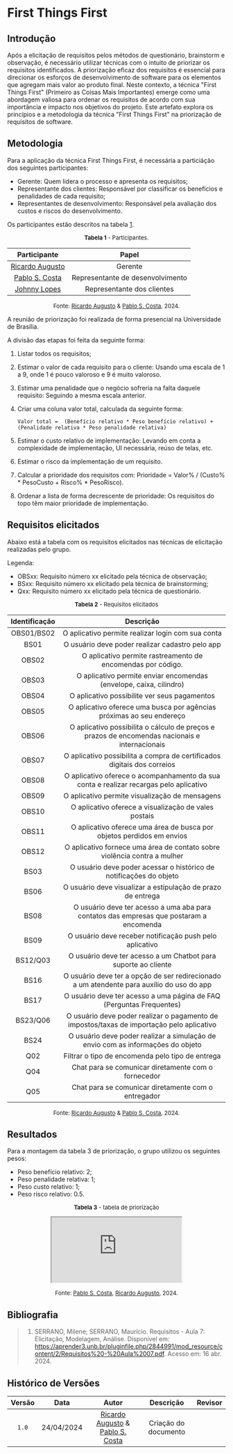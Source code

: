 # First Things First

## Introdução

Após a elicitação de requisitos pelos métodos de questionário, brainstorm e observação, é necessário utilizar técnicas com o intuito de priorizar os requisitos identificados. A priorização eficaz dos requisitos é essencial para direcionar os esforços de desenvolvimento de software para os elementos que agregam mais valor ao produto final. Neste contexto, a técnica "First Things First" (Primeiro as Coisas Mais Importantes) emerge como uma abordagem valiosa para ordenar os requisitos de acordo com sua importância e impacto nos objetivos do projeto. Este artefato explora os princípios e a metodologia da técnica "First Things First" na priorização de requisitos de software.

## Metodologia

Para a aplicação da técnica First Things First, é necessária a particiáção dos seguintes participantes:

- Gerente: Quem lidera o processo e apresenta os requisitos;
- Representante dos clientes: Responsável por classificar os benefícios e penalidades de cada requisito;
- Representantes de desenvolvimento: Responsável pela avaliação dos custos e riscos do desenvolvimento.

Os participantes estão descritos na tabela [1](#participantes).

<center>
<a name="participantes"></a>
<font size="2"><p>
    <b>Tabela 1</b> - Participantes.
</p></font>

| Participante | Papel |
|:-:|:-:|
| [Ricardo Augusto][RicardoGH] | Gerente |
| [Pablo S. Costa][PabloGH] | Representante de desenvolvimento |
| [Johnny Lopes](https://www.github.com/johnnylopess) | Representante dos clientes |

<font size="2"><p>Fonte: [Ricardo Augusto][RicardoGH] & [Pablo S. Costa][PabloGH], 2024.</p></font>
</center>

A reunião de priorização foi realizada de forma presencial na Universidade de Brasília.

A divisão das etapas foi feita da seguinte forma:

1. Listar todos os requisitos;
2. Estimar o valor de cada requisito para o cliente: Usando uma escala de 1 a 9, onde 1 é pouco valoroso e 9 é muito valoroso.
3. Estimar uma penalidade que o negócio sofreria na falta daquele requisito: Seguindo a mesma escala anterior.
4. Criar uma coluna valor total, calculada da seguinte forma:

    `Valor total =  (Benefício relativo * Peso benefício relativo) + (Penalidade relativa * Peso penalidade relativa)`

5. Estimar o custo relativo de implementação: Levando em conta a complexidade de implementação, UI necessária, reúso de telas, etc.
6. Estimar o risco da implementação de um requisito.
7. Calcular a prioridade dos requisitos com: Prioridade = Valor% / (Custo% * PesoCusto + Risco% * PesoRisco).
8. Ordenar a lista de forma decrescente de prioridade: Os requisitos do topo têm maior prioridade de implementação.

## Requisitos elicitados

Abaixo está a tabela com os requisitos elicitados nas técnicas de elicitação realizadas pelo grupo.

Legenda:

- OBSxx: Requisito número xx elicitado pela técnica de observação;
- BSxx: Requisito número xx elicitado pela técnica de brainstorming;
- Qxx: Requisito número xx elicitado pela técnica de questionário.

<center>
<a name="requisitosElicitados"></a>
<font size="2"><p>
    <b>Tabela 2</b> - Requisitos elicitados
</p></font>

| Identificação | Descrição |
|:-:|:-:|
| OBS01/BS02 | O aplicativo permite realizar login com sua conta |
| BS01 | O usuário deve poder realizar cadastro pelo app |
| OBS02 | O aplicativo permite rastreamento de encomendas por código. |
| OBS03 | O aplicativo permite enviar encomendas (envelope, caixa, cilindro) |
| OBS04 | O aplicativo possibilite ver seus pagamentos |
| OBS05 | O aplicativo oferece uma busca por agências próximas ao seu endereço |
| OBS06 | O aplicativo possibilita o cálculo de preços e prazos de encomendas nacionais e internacionais |
| OBS07 | O aplicativo possibilita a compra de certificados digitais dos correios |
| OBS08 | O aplicativo oferece o acompanhamento da sua conta e realizar recargas pelo aplicativo |
| OBS09 | O aplicativo permite visualização de mensagens |
| OBS10 | O aplicativo oferece a visualização de vales postais |
| OBS11 | O aplicativo oferece uma área de busca por objetos perdidos em envios |
| OBS12 | O aplicativo fornece uma área de contato sobre violência contra a mulher |
| BS03 | O usuário deve poder acessar o histórico de notificações do objeto |
| BS06 | O usuário deve visualizar a estipulação de prazo de entrega |
| BS08 | O usuário deve ter acesso a uma aba para contatos das empresas que postaram a encomenda |
| BS09 | O usuário deve receber notificação push pelo aplicativo |
| BS12/Q03 | O usuário deve ter acesso a um Chatbot para suporte ao cliente |
| BS16 | O usuário deve ter a opção de ser redirecionado a um atendente para auxílio do uso do app |
| BS17 | O usuário deve ter acesso a uma página de FAQ (Perguntas Frequentes) |
| BS23/Q06 | O usuário deve poder realizar o pagamento de impostos/taxas de importação pelo aplicativo |
| BS24 | O usuário deve poder realizar a simulação de envio com as informações do objeto |
| Q02 | Filtrar o tipo de encomenda pelo tipo de entrega |
| Q04 | Chat para se comunicar diretamente com o fornecedor |
| Q05 | Chat para se comunicar diretamente com o entregador |

<font size="2"><p>Fonte: [Ricardo Augusto][RicardoGH] & [Pablo S. Costa][PabloGH], 2024.</p></font>
</center>

## Resultados

Para a montagem da tabela 3 de priorização, o grupo utilizou os seguintes pesos:

- Peso benefício relativo: 2;
- Peso penalidade relativa: 1;
- Peso custo relativo: 1;
- Peso risco relativo: 0.5.

<center>
<a name="requisitosElicitados"></a>
<font size="2"><p>
    <b>Tabela 3</b> - tabela de priorização
</p></font>

<iframe class="ftf" src="https://docs.google.com/spreadsheets/d/e/2PACX-1vSPircPZBxv9AqS807qMxn-chgSU31OBT9kMPrgaXLG6-brUNsvzBGsBxeDCwjPRIorb4KbkRAMQAx8/pubhtml?gid=0&amp;single=true&amp;widget=true&amp;headers=false" ></iframe>

<font size="2"><p>Fonte: [Pablo S. Costa][PabloGH], [Ricardo Augusto][RicardoGH], 2024.</p></font>
</center>

## Bibliografia

> 1. SERRANO, Milene; SERRANO, Maurício. Requisitos - Aula 7: Elicitação, Modelagem, Análise. Disponível em: <https://aprender3.unb.br/pluginfile.php/2844991/mod_resource/content/2/Requisitos%20-%20Aula%2007.pdf>. Acesso em: 16 abr. 2024.
## Histórico de Versões

| Versão | Data | Autor | Descrição | Revisor
|:-:|:-:|:-:|:-:|:-:|
|`1.0`| 24/04/2024 | [Ricardo Augusto][RicardoGH] & [Pablo S. Costa][PabloGH] | Criação do documento | 

[PabloGH]: https://github.com/pabloheika
[RicardoGH]: https://www.github.com/avmricardo